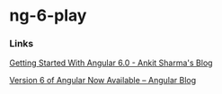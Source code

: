 # ng-6-play

### Links

[Getting Started With Angular 6.0 - Ankit Sharma's Blog](http://ankitsharmablogs.com/getting-started-with-angular-6-0/)

[Version 6 of Angular Now Available – Angular Blog](https://blog.angular.io/version-6-of-angular-now-available-cc56b0efa7a4)
